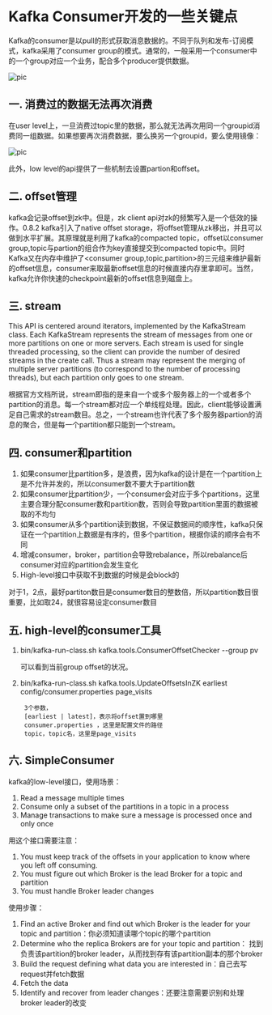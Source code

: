 # Kafka Consumer开发的一些关键点

Kafka的consumer是以pull的形式获取消息数据的。不同于队列和发布-订阅模式，kafka采用了consumer group的模式。通常的，一般采用一个consumer中的一个group对应一个业务，配合多个producer提供数据。

![pic](http://static.oschina.net/uploads/space/2013/0225/222954_DNR2_589742.jpg)

## 一. 消费过的数据无法再次消费

在user level上，一旦消费过topic里的数据，那么就无法再次用同一个groupid消费同一组数据。如果想要再次消费数据，要么换另一个groupid，要么使用镜像：
	
![pic](http://static.oschina.net/uploads/space/2013/0225/223246_m87S_589742.jpg)

此外，low level的api提供了一些机制去设置partion和offset。

## 二. offset管理

kafka会记录offset到zk中。但是，zk client api对zk的频繁写入是一个低效的操作。0.8.2 kafka引入了native offset storage，将offset管理从zk移出，并且可以做到水平扩展。其原理就是利用了kafka的compacted topic，offset以consumer group,topic与partion的组合作为key直接提交到compacted topic中。同时Kafka又在内存中维护了<consumer group,topic,partition>的三元组来维护最新的offset信息，consumer来取最新offset信息的时候直接内存里拿即可。当然，kafka允许你快速的checkpoint最新的offset信息到磁盘上。

## 三. stream

This API is centered around iterators, implemented by the KafkaStream class. Each KafkaStream represents the stream of messages from one or more partitions on one or more servers. Each stream is used for single threaded processing, so the client can provide the number of desired streams in the create call. Thus a stream may represent the merging of multiple server partitions (to correspond to the number of processing threads), but each partition only goes to one stream.

根据官方文档所说，stream即指的是来自一个或多个服务器上的一个或者多个partition的消息。每一个stream都对应一个单线程处理。因此，client能够设置满足自己需求的stream数目。总之，一个stream也许代表了多个服务器partion的消息的聚合，但是每一个partition都只能到一个stream。

## 四. consumer和partition

1. 如果consumer比partition多，是浪费，因为kafka的设计是在一个partition上是不允许并发的，所以consumer数不要大于partition数 
2. 如果consumer比partition少，一个consumer会对应于多个partitions，这里主要合理分配consumer数和partition数，否则会导致partition里面的数据被取的不均匀 
3. 如果consumer从多个partition读到数据，不保证数据间的顺序性，kafka只保证在一个partition上数据是有序的，但多个partition，根据你读的顺序会有不同 
4. 增减consumer，broker，partition会导致rebalance，所以rebalance后consumer对应的partition会发生变化 
5. High-level接口中获取不到数据的时候是会block的

对于1，2点，最好partiton数目是consumer数目的整数倍，所以partition数目很重要，比如取24，就很容易设定consumer数目 

## 五. high-level的consumer工具

1. bin/kafka-run-class.sh kafka.tools.ConsumerOffsetChecker --group pv

	可以看到当前group offset的状况。

2. bin/kafka-run-class.sh kafka.tools.UpdateOffsetsInZK earliest config/consumer.properties  page_visits

		3个参数， 
		[earliest | latest]，表示将offset置到哪里 
		consumer.properties ，这里是配置文件的路径 
		topic，topic名，这里是page_visits
		
## 六. SimpleConsumer

kafka的low-level接口，使用场景：

1. Read a message multiple times
2. Consume only a subset of the partitions in a topic in a process
3. Manage transactions to make sure a message is processed once and only once

用这个接口需要注意：

1. You must keep track of the offsets in your application to know where you left off consuming.
2. You must figure out which Broker is the lead Broker for a topic and partition
3. You must handle Broker leader changes

使用步骤：

1. Find an active Broker and find out which Broker is the leader for your topic and partition：你必须知道读哪个topic的哪个partition 
2. Determine who the replica Brokers are for your topic and partition： 找到负责该partition的broker leader，从而找到存有该partition副本的那个broker
3. Build the request defining what data you are interested in：自己去写request并fetch数据 
4. Fetch the data
5. Identify and recover from leader changes：还要注意需要识别和处理broker leader的改变

